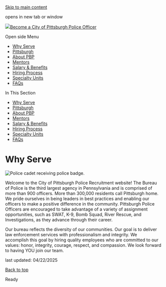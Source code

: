 [Skip to main content](https://www.pittsburghpa.gov/Safety/Police/Police-Officer-Recruitment/Why-Serve#main-content)

opens in new tab or window

[![](https://www.pittsburghpa.gov/files/ocwebsite/aa717933-a856-488c-b5d6-85f4f6d46ff0/logo.png?w=88)Become a City of Pittsburgh Police Officer](https://www.pittsburghpa.gov/Safety/Police/Police-Officer-Recruitment)

Open side Menu

- [Why Serve](https://www.pittsburghpa.gov/Safety/Police/Police-Officer-Recruitment/Why-Serve)
- [Pittsburgh](https://www.pittsburghpa.gov/Safety/Police/Police-Officer-Recruitment/Pittsburgh)
- [About PBP](https://www.pittsburghpa.gov/Safety/Police/Police-Officer-Recruitment/About-PBP)
- [Mentors](https://www.pittsburghpa.gov/Safety/Police/Police-Officer-Recruitment/Mentors)
- [Salary & Benefits](https://www.pittsburghpa.gov/Safety/Police/Police-Officer-Recruitment/Salary-Benefits)
- [Hiring Process](https://www.pittsburghpa.gov/Safety/Police/Police-Officer-Recruitment/Hiring-Process)
- [Specialty Units](https://www.pittsburghpa.gov/Safety/Police/Police-Officer-Recruitment/Specialty-Units)
- [FAQs](https://www.pittsburghpa.gov/Safety/Police/Police-Officer-Recruitment/FAQs)

In This Section

- [Why Serve](https://www.pittsburghpa.gov/Safety/Police/Police-Officer-Recruitment/Why-Serve)
- [Pittsburgh](https://www.pittsburghpa.gov/Safety/Police/Police-Officer-Recruitment/Pittsburgh)
- [About PBP](https://www.pittsburghpa.gov/Safety/Police/Police-Officer-Recruitment/About-PBP)
- [Mentors](https://www.pittsburghpa.gov/Safety/Police/Police-Officer-Recruitment/Mentors)
- [Salary & Benefits](https://www.pittsburghpa.gov/Safety/Police/Police-Officer-Recruitment/Salary-Benefits)
- [Hiring Process](https://www.pittsburghpa.gov/Safety/Police/Police-Officer-Recruitment/Hiring-Process)
- [Specialty Units](https://www.pittsburghpa.gov/Safety/Police/Police-Officer-Recruitment/Specialty-Units)
- [FAQs](https://www.pittsburghpa.gov/Safety/Police/Police-Officer-Recruitment/FAQs)

# Why Serve

![Police cadet receiving police badge.](https://www.pittsburghpa.gov/files/assets/city/v/1/public-safety/images/police-recruitment/why-serve.jpg?w=400&h=270)

Welcome to the City of Pittsburgh Police Recruitment website! The Bureau of Police is the third largest agency in Pennsylvania and is comprised of more than 900 officers. More than 300,000 residents call Pittsburgh home. We pride ourselves in being leaders in best practices and enabling our officers to make a positive difference in the community. Pittsburgh Police Officers are encouraged to take advantage of a variety of assignment opportunities, such as SWAT, K-9, Bomb Squad, River Rescue, and Investigations, as they advance through their career.

Our bureau reflects the diversity of our communities. Our goal is to deliver law enforcement services with professionalism and integrity. We accomplish this goal by hiring quality employees who are committed to our values: honor, integrity, courage, respect, and compassion. We look forward to having YOU join our team.

last updated: 04/22/2025

[Back to top](https://www.pittsburghpa.gov/Safety/Police/Police-Officer-Recruitment/Why-Serve#body-top)

Ready
